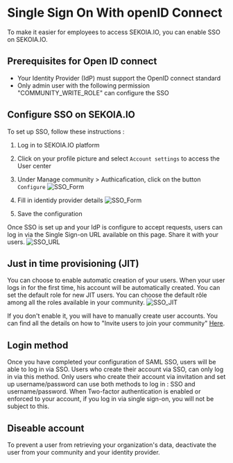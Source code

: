 # Single Sign On With openID Connect

To make it easier for employees to access SEKOIA.IO, you can enable SSO on SEKOIA.IO. 

## Prerequisites for Open ID connect
- Your Identity Provider (IdP) must support the OpenID connect standard
- Only admin user with the following permission "COMMUNITY_WRITE_ROLE" can configure the SSO

## Configure SSO on SEKOIA.IO

To set up SSO, follow these instructions :

1. Log in to SEKOIA.IO platform
2. Click on your profile picture and select `Account settings` to access the User center
3. Under Manage community > Authicafication, click on the button `Configure`
![SSO_Form](/assets/getting_started/SSO_Authentication.png)

5. Fill in identidy provider details
![SSO_Form](/assets/getting_started/SSO_identity.png)
7. Save the configuration

Once SSO is set up and your IdP is configure to accept requests, users can log in via the Single Sign-on URL available on this page.
Share it with your users.
![SSO_URL](/assets/getting_started/SSO_URL.png)


## Just in time provisioning (JIT)
You can choose to enable automatic creation of your users. When your user logs in for the first time, his account will be automatically created. You can set the default role for new JIT users. You can choose the default rôle among all the roles available in your community.
![SSO_JIT](/assets/getting_started/SSO_JIT.png)

If you don't enable it, you will have to manually create user accounts. You can find all the details on how to "Invite users to join your community" [Here](https://docs.sekoia.io/getting_started/invite_users/).


## Login method
Once you have completed your configuration of SAML SSO, users will be able to log in via SSO.
Users who create their account via SSO, can only log in via this method. 
Only users who create their account via invitation and set up username/password can use both methods to log in : SSO and username/password. 
When Two-factor authentication is enabled or enforced to your account, if you log in via single sign-on, you will not be subject to this.


## Diseable account
To prevent a user from retrieving your organization's data, deactivate the user from your community and your identity provider.




